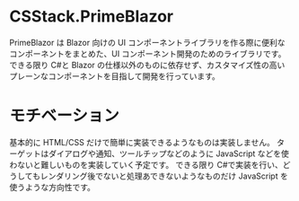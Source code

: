 # CSStack.PrimeBlazor

PrimeBlazor は Blazor 向けの UI コンポーネントライブラリを作る際に便利なコンポーネントをまとめた、UI コンポーネント開発のためのライブラリです。
できる限り C#と Blazor の仕様以外のものに依存せず、カスタマイズ性の高いプレーンなコンポーネントを目指して開発を行っています。

# モチベーション

基本的に HTML/CSS だけで簡単に実装できるようなものは実装しません。
ターゲットはダイアログや通知、ツールチップなどのように JavaScript などを使わないと難しいものを実装していく予定です。
できる限り C#で実装を行い、どうしてもレンダリング後でないと処理あできないようなものだけ JavaScript を使うような方向性です。

